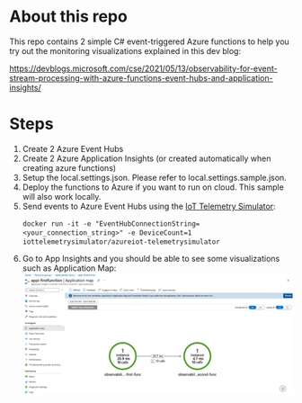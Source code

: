 # About this repo
This repo contains 2 simple C# event-triggered Azure functions to help you try out the monitoring visualizations explained in this dev blog:

https://devblogs.microsoft.com/cse/2021/05/13/observability-for-event-stream-processing-with-azure-functions-event-hubs-and-application-insights/

# Steps
1. Create 2 Azure Event Hubs
2. Create 2 Azure Application Insights (or created automatically when creating azure functions)
3. Setup the local.settings.json. Please refer to local.settings.sample.json.
4. Deploy the functions to Azure if you want to run on cloud. This sample will also work locally.
5. Send events to Azure Event Hubs using the [IoT Telemetry Simulator](https://github.com/Azure-Samples/Iot-Telemetry-Simulator
):
    ```
    docker run -it -e "EventHubConnectionString=<your_connection_string>" -e DeviceCount=1 iottelemetrysimulator/azureiot-telemetrysimulator
    ```
6. Go to App Insights and you should be able to see some visualizations such as Application Map:
    ![application map](./application_map.png)
